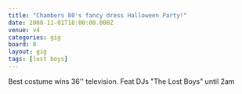 ```yaml
---
title: "Chambers 80's fancy dress Halloween Party!"
date: 2008-11-01T18:00:00.000Z
venue: v4
categories: gig
board: 8
layout: gig
tags: [lost boys]
---
```

Best costume wins 36'' television. Feat DJs "The Lost Boys" until 2am